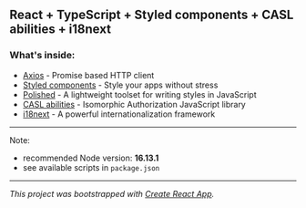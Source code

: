 ## React + TypeScript + Styled components + CASL abilities + i18next

### What's inside:

- [Axios](https://axios-http.com/) - Promise based HTTP client
- [Styled components](https://styled-components.com/) - Style your apps without stress
- [Polished](https://polished.js.org/) - A lightweight toolset for writing styles in JavaScript
- [CASL abilities](https://casl.js.org/v5/en) - Isomorphic Authorization JavaScript library
- [i18next](https://react.i18next.com/) - A powerful internationalization framework

---

Note:

- recommended Node version: **16.13.1**
- see available scripts in `package.json`

---

_This project was bootstrapped with [Create React App](https://github.com/facebook/create-react-app)._
